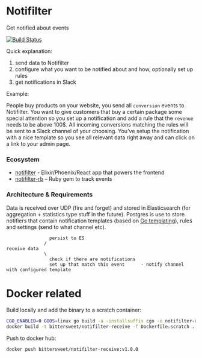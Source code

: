 # Notifilter
Get notified about events

[![Build Status](https://travis-ci.org/bittersweet/notifilter-receive.svg)](https://travis-ci.org/bittersweet/notifilter-receive)

Quick explanation:

1. send data to Notifilter
2. configure what you want to be notified about and how, optionally set up rules
3. get notifications in Slack

Example:

People buy products on your website, you send all `conversion` events to Notifilter. You want to give customers that buy a certain package some special attention so you set up a notification and add a rule that the `revenue` needs to be above 100$. All incoming conversions matching the rules will be sent to a Slack channel of your choosing. You've setup the notification with a nice template so you see all relevant data right away and can click on a link to your admin page.

### Ecosystem

* [notifilter](https://github.com/bittersweet/notifilter) - Elixir/Phoenix/React app that powers the frontend
* [notifilter-rb](https://github.com/bittersweet/notifilter-rb) – Ruby gem to track events

### Architecture & Requirements

Data is received over UDP (fire and forget) and stored in Elasticsearch (for aggregation + statistics type stuff in the future). Postgres is use to store notifiers that contain notification templates (based on [Go templating](https://golang.org/pkg/html/template/)), rules and settings (send to what channel etc).

```
                persist to ES
              /
receive data
              \
                check if there are notifications
                set up that match this event      - notify channel with configured template

```

# Docker related

Build locally and add the binary to a scratch container:

```bash
CGO_ENABLED=0 GOOS=linux go build -a -installsuffix cgo -o notifilter-receive .
docker build -t bittersweet/notifilter-receive -f Dockerfile.scratch .
```

Push to docker hub:

```
docker push bittersweet/notifilter-receive:v1.0.0
```
